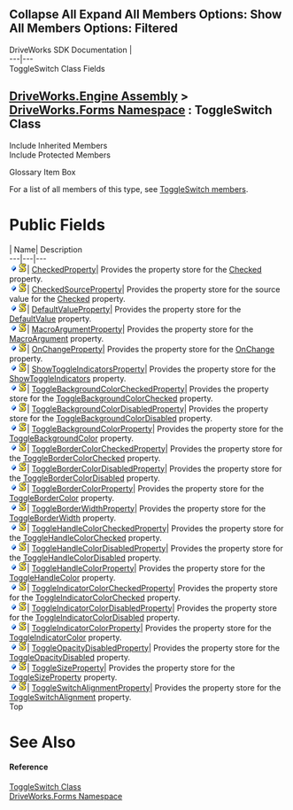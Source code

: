        

 Collapse All Expand All  Members Options: Show All  Members Options: Filtered   
---  
DriveWorks SDK Documentation  |   
---|---  
ToggleSwitch Class Fields   
  
[DriveWorks.Engine Assembly](topic2156.md) > [DriveWorks.Forms Namespace](topic7266.md) : ToggleSwitch Class  
---  
  
Include Inherited Members    
Include Protected Members    


Glossary Item Box

For a list of all members of this type, see [ToggleSwitch members](topic9267.md).

# Public Fields

| Name| Description  
---|---|---  
![Public Field](dotnetimages/publicField.gif)![static \(Shared in Visual Basic\)](dotnetimages/static.gif)| [CheckedProperty](topic9301.md)| Provides the property store for the [Checked](topic9279.md) property.   
![Public Field](dotnetimages/publicField.gif)![static \(Shared in Visual Basic\)](dotnetimages/static.gif)| [CheckedSourceProperty](topic9302.md)| Provides the property store for the source value for the [Checked](topic9279.md) property.   
![Public Field](dotnetimages/publicField.gif)![static \(Shared in Visual Basic\)](dotnetimages/static.gif)| [DefaultValueProperty](topic9303.md)| Provides the property store for the [DefaultValue](topic9280.md) property.   
![Public Field](dotnetimages/publicField.gif)![static \(Shared in Visual Basic\)](dotnetimages/static.gif)| [MacroArgumentProperty](topic9304.md)| Provides the property store for the [MacroArgument](topic9282.md) property.   
![Public Field](dotnetimages/publicField.gif)![static \(Shared in Visual Basic\)](dotnetimages/static.gif)| [OnChangeProperty](topic9305.md)| Provides the property store for the [OnChange](topic9283.md) property.   
![Public Field](dotnetimages/publicField.gif)![static \(Shared in Visual Basic\)](dotnetimages/static.gif)| [ShowToggleIndicatorsProperty](topic9306.md)| Provides the property store for the [ShowToggleIndicators](topic9284.md) property.   
![Public Field](dotnetimages/publicField.gif)![static \(Shared in Visual Basic\)](dotnetimages/static.gif)| [ToggleBackgroundColorCheckedProperty](topic9307.md)| Provides the property store for the [ToggleBackgroundColorChecked](topic9286.md) property.   
![Public Field](dotnetimages/publicField.gif)![static \(Shared in Visual Basic\)](dotnetimages/static.gif)| [ToggleBackgroundColorDisabledProperty](topic9308.md)| Provides the property store for the [ToggleBackgroundColorDisabled](topic9287.md) property.   
![Public Field](dotnetimages/publicField.gif)![static \(Shared in Visual Basic\)](dotnetimages/static.gif)| [ToggleBackgroundColorProperty](topic9309.md)| Provides the property store for the [ToggleBackgroundColor](topic9285.md) property.   
![Public Field](dotnetimages/publicField.gif)![static \(Shared in Visual Basic\)](dotnetimages/static.gif)| [ToggleBorderColorCheckedProperty](topic9310.md)| Provides the property store for the [ToggleBorderColorChecked](topic9289.md) property.   
![Public Field](dotnetimages/publicField.gif)![static \(Shared in Visual Basic\)](dotnetimages/static.gif)| [ToggleBorderColorDisabledProperty](topic9311.md)| Provides the property store for the [ToggleBorderColorDisabled](topic9290.md) property.   
![Public Field](dotnetimages/publicField.gif)![static \(Shared in Visual Basic\)](dotnetimages/static.gif)| [ToggleBorderColorProperty](topic9312.md)| Provides the property store for the [ToggleBorderColor](topic9288.md) property.   
![Public Field](dotnetimages/publicField.gif)![static \(Shared in Visual Basic\)](dotnetimages/static.gif)| [ToggleBorderWidthProperty](topic9313.md)| Provides the property store for the [ToggleBorderWidth](topic9291.md) property.   
![Public Field](dotnetimages/publicField.gif)![static \(Shared in Visual Basic\)](dotnetimages/static.gif)| [ToggleHandleColorCheckedProperty](topic9314.md)| Provides the property store for the [ToggleHandleColorChecked](topic9293.md) property.   
![Public Field](dotnetimages/publicField.gif)![static \(Shared in Visual Basic\)](dotnetimages/static.gif)| [ToggleHandleColorDisabledProperty](topic9315.md)| Provides the property store for the [ToggleHandleColorDisabled](topic9294.md) property.   
![Public Field](dotnetimages/publicField.gif)![static \(Shared in Visual Basic\)](dotnetimages/static.gif)| [ToggleHandleColorProperty](topic9316.md)| Provides the property store for the [ToggleHandleColor](topic9292.md) property.   
![Public Field](dotnetimages/publicField.gif)![static \(Shared in Visual Basic\)](dotnetimages/static.gif)| [ToggleIndicatorColorCheckedProperty](topic9317.md)| Provides the property store for the [ToggleIndicatorColorChecked](topic9296.md) property.   
![Public Field](dotnetimages/publicField.gif)![static \(Shared in Visual Basic\)](dotnetimages/static.gif)| [ToggleIndicatorColorDisabledProperty](topic9318.md)| Provides the property store for the [ToggleIndicatorColorDisabled](topic9297.md) property.   
![Public Field](dotnetimages/publicField.gif)![static \(Shared in Visual Basic\)](dotnetimages/static.gif)| [ToggleIndicatorColorProperty](topic9319.md)| Provides the property store for the [ToggleIndicatorColor](topic9295.md) property.   
![Public Field](dotnetimages/publicField.gif)![static \(Shared in Visual Basic\)](dotnetimages/static.gif)| [ToggleOpacityDisabledProperty](topic9320.md)| Provides the property store for the [ToggleOpacityDisabled](topic9298.md) property.   
![Public Field](dotnetimages/publicField.gif)![static \(Shared in Visual Basic\)](dotnetimages/static.gif)| [ToggleSizeProperty](topic9321.md)| Provides the property store for the [ToggleSizeProperty](topic9321.md) property.   
![Public Field](dotnetimages/publicField.gif)![static \(Shared in Visual Basic\)](dotnetimages/static.gif)| [ToggleSwitchAlignmentProperty](topic9322.md)| Provides the property store for the [ToggleSwitchAlignment](topic9300.md) property.   
Top

# See Also

#### Reference

[ToggleSwitch Class](topic9266.md)   
[DriveWorks.Forms Namespace](topic7266.md)


